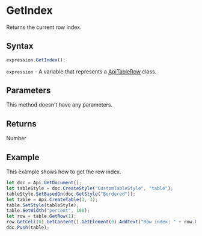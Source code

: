 # GetIndex

Returns the current row index.

## Syntax

```javascript
expression.GetIndex();
```

`expression` - A variable that represents a [ApiTableRow](../ApiTableRow.md) class.

## Parameters

This method doesn't have any parameters.

## Returns

Number

## Example

This example shows how to get the row index.

```javascript editor-
let doc = Api.GetDocument();
let tableStyle = doc.CreateStyle("CustomTableStyle", "table");
tableStyle.SetBasedOn(doc.GetStyle("Bordered"));
let table = Api.CreateTable(3, 3);
table.SetStyle(tableStyle);
table.SetWidth("percent", 100);
let row = table.GetRow(1);
row.GetCell(0).GetContent().GetElement(0).AddText("Row index: " + row.GetIndex());
doc.Push(table);
```
